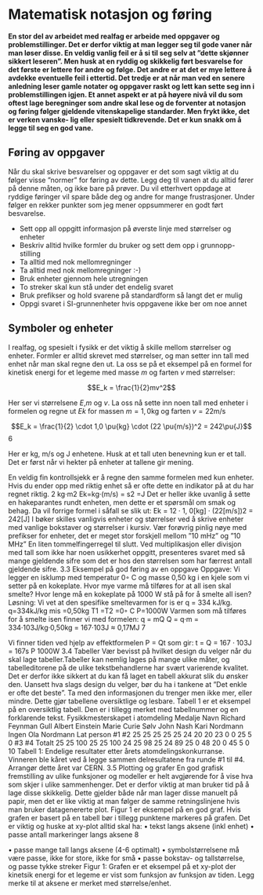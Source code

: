 # Matematisk notasjon og føring

**En stor del av arbeidet med realfag er arbeide med oppgaver og problemstillinger. Det er derfor viktig at man legger seg til gode vaner når man løser disse. En veldig vanlig feil er å si til seg selv at ”dette skjønner sikkert leseren”. Men husk at en ryddig og skikkelig ført besvarelse for det første er lettere for andre og følge. Det andre er at det er mye lettere å avdekke eventuelle feil i ettertid. Det tredje er at når man ved en senere anledning leser gamle notater og oppgaver raskt og lett kan sette seg inn i problemstillingen igjen. Et annet aspekt er at på høyere nivå vil du som oftest lage beregninger som andre skal lese og de forventer at notasjon og føring følger gjeldende vitenskapelige standarder. Men frykt ikke, det er verken vanske- lig eller spesielt tidkrevende. Det er kun snakk om å legge til seg en god vane.**

## Føring av oppgaver
Når du skal skrive besvarelser og oppgaver er det som sagt viktig at du følger visse ”normer” for føring av dette. Legg deg til vanen at du alltid fører på denne måten, og ikke bare på prøver. Du vil etterhvert oppdage at ryddige føringer vil spare både deg og andre for mange frustrasjoner. Under følger en rekker punkter som jeg mener oppsummerer en godt ført besvarelse.

* Sett opp all oppgitt informasjon på øverste linje med størrelser og enheter
* Beskriv alltid hvilke formler du bruker og sett dem opp i grunnopp- stilling
* Ta alltid med nok mellomregninger
* Ta alltid med nok mellomregninger :-)
* Bruk enheter gjennom hele utregningen
* To streker skal kun stå under det endelig svaret
* Bruk prefikser og hold svarene på standardform så langt det er mulig
* Oppgi svaret i SI-grunnenheter hvis oppgavene ikke ber om noe annet

## Symboler og enheter
I realfag, og spesielt i fysikk er det viktig å skille mellom størrelser og enheter. Formler er alltid skrevet med størrelser, og man setter inn tall med enhet når man skal regne den ut. La oss se på et eksempel på en formel for kinetisk energi for et legeme med masse $m$ og farten $v$ med størrelser:

$$E_k = \frac{1}{2}mv^2$$

Her ser vi størrelsene $E$,$m$ og $v$. La oss nå sette inn noen tall med enheter i
formelen og regne ut $Ek$ for massen $m = 1,0$kg og farten $v = 22$m/s

$$E_k = \frac{1}{2} \cdot 1,0 \pu{kg} \cdot (22 \pu{m/s})^2 = 242\pu{J}$$
6

Her er kg, m/s og J enhetene. Husk at et tall uten benevning kun er et tall. Det er først når vi hekter på enheter at tallene gir mening.

En veldig fin kontrollsjekk er å regne den samme formelen med kun enheter. Hvis du ender opp med riktig enhet så er ofte dette en indikator på at du har regnet riktig.
2 kg·m2 Ek=kg·(m/s) = s2
=J
Det er heller ikke uvanlig å sette en hakeparantes rundt enheten, men dette
 er et spørsmål om smak og behag. Da vil forrige formel i såfall se slik ut: Ek = 12 · 1, 0[kg] · (22[m/s])2 = 242[J]
I bøker skilles vanligvis enheter og størrelser ved å skrive enheter med vanlige bokstaver og størrelser i kursiv. Vær forøvrig pinlig nøye med prefikser for enheter, det er meget stor forskjell mellom ”10 mHz” og ”10 MHz”
En liten tommelfingerregel til slutt. Ved multiplikasjon eller divisjon med tall som ikke har noen usikkerhet oppgitt, presenteres svaret med så mange gjeldende sifre som det er hos den størrelsen som har færrest antall gjeldende sifre.
3.3 Eksempel på god føring av en oppgave
Oppgave:
Vi legger en isklump med temperatur 0◦ C og masse 0,50 kg i en kjele som vi setter på en kokeplate. Hvor mye varme må tilføres for at all isen skal smelte? Hvor lenge må en kokeplate på 1000 W stå på for å smelte all isen?
Løsning:
Vi vet at den spesifike smeltevarmen for is er q = 334 kJ/kg.
q=334kJ/kg mis =0,50kg T1 =T2 =0◦ C P=1000W Varmen som må tilføres for å smelte isen finner vi med formelen:
q = mQ
Q = q·m = 334·103J/kg·0,50kg = 167·103J ≈ 0,17MJ
7

Vi finner tiden ved hjelp av effektformelen P = Qt som gir: t = Q = 167 · 103J = 167s
P 1000W
3.4 Tabeller
Vær bevisst på hvilket design du velger når du skal lage tabeller.Tabeller kan nemlig lages på mange ulike måter, og tabelleditorene på de ulike tekstbehandlerne har svært varierende kvalitet. Det er derfor ikke sikkert at du kan få laget en tabell akkurat slik du ønsker den. Uansett hva slags design du velger, bør du ha i tankene at ”Det enkle er ofte det beste”. Ta med den informasjonen du trenger men ikke mer, eller mindre. Dette gjør tabellene oversiktlige og lesbare. Tabell 1 er et eksempel på en oversiktlig tabell. Den er i tillegg merket med tabellnummer og en forklarende tekst.
  Fysikkmesterskapet i atomdeling
 Medalje Navn
Richard Feynman Gull Albert Einstein
Marie Curie Sølv John Nash
Kari Nordmann Ingen Ola Nordmann
Lat person
#1 #2
25 25 25 25 25 24 20 20 23 0
0 25 5 0
#3 #4
Totalt
  25 25 100 25 25 100 24 25 98 25 24 89 25 0 48 20 0 45 5 0 10
       Tabell 1: Endelige resultater etter årets atomdelingskonkurranse. Vinneren ble kåret ved å legge sammen delresultatene fra runde #1 til #4. Arrangør dette året var CERN.
3.5 Plotting og grafer
En god grafisk fremstilling av ulike funksjoner og modeller er helt avgjørende for å vise hva som skjer i ulike sammenhenger. Det er derfor viktig at man bruker tid på å lage disse skikkelig. Dette gjelder både når man lager disse manuelt på papir, men det er like viktig at man følger de samme retningslinjene hvis man bruker datagenererte plot. Figur 1 er eksempel på en god graf. Hvis grafen er basert på en tabell bør i tillegg punktene markeres på grafen. Det er viktig og huske at xy-plot alltid skal ha:
• tekst langs aksene (inkl enhet)
• passe antall markeringer langs aksene
8

• passe mange tall langs aksene (4-6 optimalt)
• symbolstørrelsene må være passe, ikke for store, ikke for små • passe bokstav- og tallstørrelse, og passe tykke streker
Figur 1: Grafen er et eksempel på et xy-plot der kinetsik energi for et legeme er vist som funksjon av funksjon av tiden. Legg merke til at aksene er merket med størrelse/enhet.